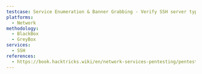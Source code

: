 ```yaml
---
testcase: Service Enumeration & Banner Grabbing - Verify SSH server type and version by grabbing the banner (nc -vn <IP> 22)
platforms: 
  - Network
methodology: 
  - BlackBox
  - GreyBox
services:
  - SSH
references:
  - https://book.hacktricks.wiki/en/network-services-pentesting/pentesting-ssh.html
---
```

